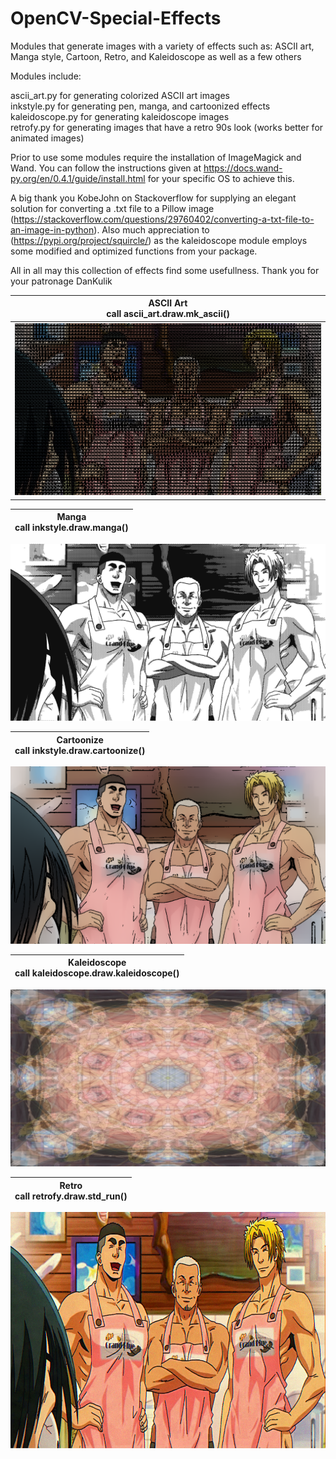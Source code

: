 # OpenCV-Special-Effects
Modules that generate images with a variety of effects such as: ASCII art, Manga style, Cartoon, Retro, and Kaleidoscope as well as a few others

Modules include:

ascii_art.py for generating colorized ASCII art images <br>
inkstyle.py for generating pen, manga, and cartoonized effects <br>
kaleidoscope.py for generating kaleidoscope images <br>
retrofy.py for generating images that have a retro 90s look (works better for animated images)
                 
Prior to use some modules require the installation of ImageMagick and Wand. You can follow the instructions given at https://docs.wand-py.org/en/0.4.1/guide/install.html for your specific OS to achieve this.

A big thank you KobeJohn on Stackoverflow for supplying an elegant solution for converting a .txt file to a Pillow image (https://stackoverflow.com/questions/29760402/converting-a-txt-file-to-an-image-in-python). Also much appreciation to (https://pypi.org/project/squircle/) as the kaleidoscope module employs some modified and optimized functions from your package.

All in all may this collection of effects find some usefullness. Thank you for your patronage DanKulik

| **ASCII Art** <br> call ascii_art.draw.mk_ascii() |
|:--:|
|![](Images/mk_ascii.png)|
 
| **Manga** <br> call inkstyle.draw.manga() |
|:--:|
![](Images/manga.png)

| **Cartoonize** <br> call inkstyle.draw.cartoonize() |
|:--:|
![](Images/cartoonize.png)

| **Kaleidoscope** <br> call kaleidoscope.draw.kaleidoscope() |
|:--:|
![](Images/kaleidoscope.png)

| **Retro** <br> call retrofy.draw.std_run() |
|:--:|
![](Images/std_run.png)
